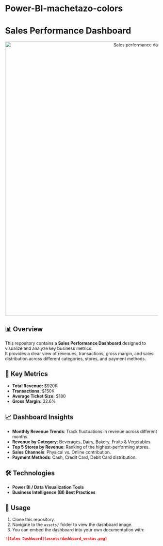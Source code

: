 # Power-BI-machetazo-colors

# Sales Performance Dashboard

<p align="center">
  <img src="assets/dashboard_ventas.png" alt="Sales performance dashboard" width="900">
</p>

## 📊 Overview
This repository contains a **Sales Performance Dashboard** designed to visualize and analyze key business metrics.  
It provides a clear view of revenues, transactions, gross margin, and sales distribution across different categories, stores, and payment methods.

## 🔑 Key Metrics
- **Total Revenue:** $920K  
- **Transactions:** $150K  
- **Average Ticket Size:** $180  
- **Gross Margin:** 32.6%  

## 📈 Dashboard Insights
- **Monthly Revenue Trends**: Track fluctuations in revenue across different months.  
- **Revenue by Category**: Beverages, Dairy, Bakery, Fruits & Vegetables.  
- **Top 5 Stores by Revenue**: Ranking of the highest-performing stores.  
- **Sales Channels**: Physical vs. Online contribution.  
- **Payment Methods**: Cash, Credit Card, Debit Card distribution.  

## 🛠️ Technologies
- **Power BI / Data Visualization Tools**  
- **Business Intelligence (BI) Best Practices**  

## 🚀 Usage
1. Clone this repository.  
2. Navigate to the `assets/` folder to view the dashboard image.  
3. You can embed the dashboard into your own documentation with:

```md
![Sales Dashboard](assets/dashboard_ventas.png)
